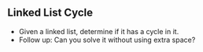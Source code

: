 Linked List Cycle
----------
+ Given a linked list, determine if it has a cycle in it.
+ Follow up: Can you solve it without using extra space?
